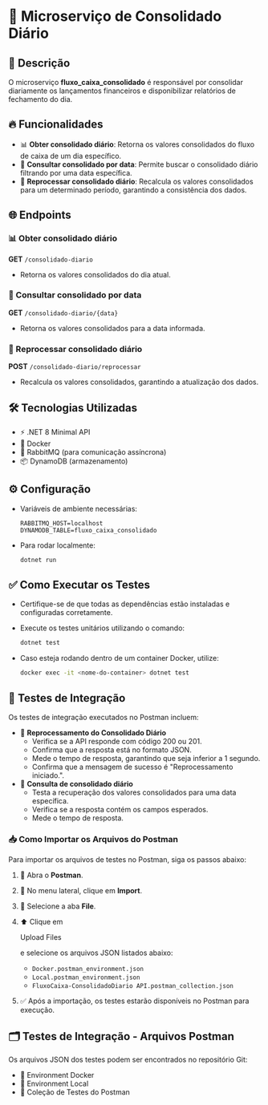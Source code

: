 # 🚀 Microserviço de Consolidado Diário

## 📝 Descrição

O microserviço **fluxo_caixa_consolidado** é responsável por consolidar diariamente os lançamentos financeiros e disponibilizar relatórios de fechamento do dia.

## 🔥 Funcionalidades

- 📊 **Obter consolidado diário**: Retorna os valores consolidados do fluxo de caixa de um dia específico.
- 📅 **Consultar consolidado por data**: Permite buscar o consolidado diário filtrando por uma data específica.
- 🔄 **Reprocessar consolidado diário**: Recalcula os valores consolidados para um determinado período, garantindo a consistência dos dados.

## 🌐 Endpoints

### 📊 Obter consolidado diário

**GET** `/consolidado-diario`

- Retorna os valores consolidados do dia atual.

### 📅 Consultar consolidado por data

**GET** `/consolidado-diario/{data}`

- Retorna os valores consolidados para a data informada.

### 🔄 Reprocessar consolidado diário

**POST** `/consolidado-diario/reprocessar`

- Recalcula os valores consolidados, garantindo a atualização dos dados.

## 🛠 Tecnologias Utilizadas

- ⚡ .NET 8 Minimal API
- 🐳 Docker
- 📨 RabbitMQ (para comunicação assíncrona)
- 📦 DynamoDB (armazenamento)

## ⚙️ Configuração

- Variáveis de ambiente necessárias:

  ```env
  RABBITMQ_HOST=localhost
  DYNAMODB_TABLE=fluxo_caixa_consolidado
  ```

- Para rodar localmente:

  ```sh
  dotnet run
  ```

## ✅ Como Executar os Testes

- Certifique-se de que todas as dependências estão instaladas e configuradas corretamente.

- Execute os testes unitários utilizando o comando:

  ```sh
  dotnet test
  ```

- Caso esteja rodando dentro de um container Docker, utilize:

  ```sh
  docker exec -it <nome-do-container> dotnet test
  ```

## 🔬 Testes de Integração

Os testes de integração executados no Postman incluem:

- 🔄 **Reprocessamento do Consolidado Diário**
  - Verifica se a API responde com código 200 ou 201.
  - Confirma que a resposta está no formato JSON.
  - Mede o tempo de resposta, garantindo que seja inferior a 1 segundo.
  - Confirma que a mensagem de sucesso é "Reprocessamento iniciado.".
- 📅 **Consulta de consolidado diário**
  - Testa a recuperação dos valores consolidados para uma data específica.
  - Verifica se a resposta contém os campos esperados.
  - Mede o tempo de resposta.

### 📥 Como Importar os Arquivos do Postman

Para importar os arquivos de testes no Postman, siga os passos abaixo:

1. 🏁 Abra o **Postman**.

2. 📂 No menu lateral, clique em **Import**.

3. 📑 Selecione a aba **File**.

4. ⬆️ Clique em 

   Upload Files

    e selecione os arquivos JSON listados abaixo:

   - `Docker.postman_environment.json`
   - `Local.postman_environment.json`
   - `FluxoCaixa-ConsolidadoDiario API.postman_collection.json`

5. ✅ Após a importação, os testes estarão disponíveis no Postman para execução.

## 🗂 Testes de Integração - Arquivos Postman

Os arquivos JSON dos testes podem ser encontrados no repositório Git:

- 📂 Environment Docker
- 📂 Environment Local
- 📂 Coleção de Testes do Postman